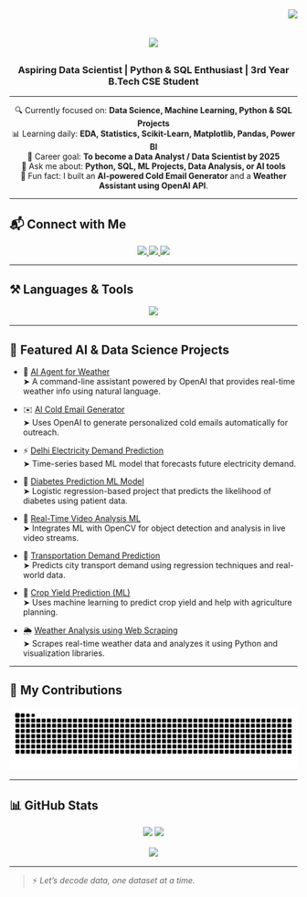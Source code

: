 <img align="right" src="https://visitor-badge.laobi.icu/badge?page_id=KrishnaTanwars.KrishnaTanwars" />

<h1 align="center">
  <img src="https://readme-typing-svg.herokuapp.com/?font=Righteous&size=35&center=true&vCenter=true&width=500&height=70&duration=4000&lines=Hi+There!+👋;+I'm+Krishna!;" />
</h1>

<h3 align="center">Aspiring Data Scientist | Python & SQL Enthusiast | 3rd Year B.Tech CSE Student</h3>

---

<div align="center">

🔍 Currently focused on: **Data Science, Machine Learning, Python & SQL Projects**  
📊 Learning daily: **EDA, Statistics, Scikit-Learn, Matplotlib, Pandas, Power BI**  
💼 Career goal: **To become a Data Analyst / Data Scientist by 2025**  
💬 Ask me about: **Python, SQL, ML Projects, Data Analysis, or AI tools**  
🧠 Fun fact: I built an **AI-powered Cold Email Generator** and a **Weather Assistant using OpenAI API**.

</div>

---

## 📬 Connect with Me

<div align="center"> 
  <a href="mailto:kstanwar0000@gmail.com">
    <img src="https://img.shields.io/badge/Gmail-333333?style=for-the-badge&logo=gmail&logoColor=red" />
  </a>
  <a href="https://linkedin.com/in/krishnatanwars" target="_blank">
    <img src="https://img.shields.io/badge/LinkedIn-0077B5?style=for-the-badge&logo=linkedin&logoColor=white" />
  </a>
  <a href="https://github.com/KrishnaTanwars" target="_blank">
     <img src="https://img.shields.io/badge/Portfolio-FF5722?style=for-the-badge&logo=github&logoColor=white" />
  </a>
</div>

---

## ⚒️ Languages & Tools

<div align="center">
  <img src="https://skillicons.dev/icons?i=python,sql,mysql,postgresql,pandas,numpy,matplotlib,seaborn,tensorflow,scikit-learn,vscode,git,github,html,css,js" />
</div>

---

## 📌 Featured AI & Data Science Projects

- 🤖 [AI Agent for Weather](https://github.com/KrishnaTanwars/AI_Agent_for_Weather)  
  ➤ A command-line assistant powered by OpenAI that provides real-time weather info using natural language.

- ✉️ [AI Cold Email Generator](https://github.com/KrishnaTanwars/AI_Powered_Cold_Email_Generator)  
  ➤ Uses OpenAI to generate personalized cold emails automatically for outreach.

- ⚡ [Delhi Electricity Demand Prediction](https://github.com/KrishnaTanwars/Delhi_Electricity_Demand_Prediction)  
  ➤ Time-series based ML model that forecasts future electricity demand.

- 🧬 [Diabetes Prediction ML Model](https://github.com/KrishnaTanwars/Daibetes_Prediction_Model_ML)  
  ➤ Logistic regression-based project that predicts the likelihood of diabetes using patient data.

- 🎥 [Real-Time Video Analysis ML](https://github.com/KrishnaTanwars/Real_Time_Video_Analysis_ML_Project)  
  ➤ Integrates ML with OpenCV for object detection and analysis in live video streams.

- 🚗 [Transportation Demand Prediction](https://github.com/KrishnaTanwars/Transportation-Demand-Prediction)  
  ➤ Predicts city transport demand using regression techniques and real-world data.

- 🌾 [Crop Yield Prediction (ML)](https://github.com/KrishnaTanwars/Crop_Yield_Production_ML_Project)  
  ➤ Uses machine learning to predict crop yield and help with agriculture planning.

- 🌦️ [Weather Analysis using Web Scraping](https://github.com/KrishnaTanwars/Weather_Analysis_Using_Web_Scraping)  
  ➤ Scrapes real-time weather data and analyzes it using Python and visualization libraries.

---

## 🐍 My Contributions

<div align="center">
  <img alt="snake eating my contributions" src="https://raw.githubusercontent.com/KrishnaTanwars/KrishnaTanwars/output/github-contribution-grid-snake.svg" />
</div>

---

## 📊 GitHub Stats

<div align="center">
  <img width=390 src="https://github-readme-streak-stats-salesp07.vercel.app/?user=KrishnaTanwars&count_private=true&theme=react&border_radius=10" />
  <img width=390 src="https://github-readme-stats-salesp07.vercel.app/api?username=KrishnaTanwars&count_private=true&show_icons=true&theme=react&rank_icon=github&border_radius=10" />
  <br/><br/>
  <img width=325 src="https://github-readme-stats-salesp07.vercel.app/api/top-langs/?username=KrishnaTanwars&hide=HTML&langs_count=8&layout=compact&theme=react&border_radius=10&size_weight=0.5&count_weight=0.5" />
</div>

---

> ⚡ *Let’s decode data, one dataset at a time.*
